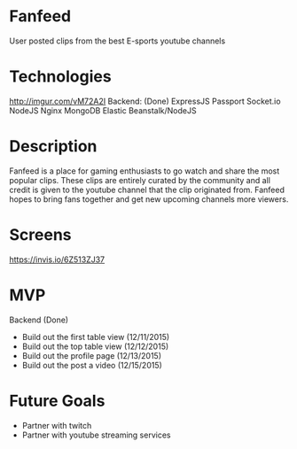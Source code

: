 # Fanfeed
User posted clips from the best E-sports youtube channels

# Technologies
http://imgur.com/vM72A2I
Backend: (Done)
ExpressJS
Passport
Socket.io
NodeJS
Nginx
MongoDB
Elastic Beanstalk/NodeJS

# Description
Fanfeed is a place for gaming enthusiasts to go watch and share the most popular clips. These clips are entirely curated by the community and all credit is given to the youtube channel that the clip originated from. Fanfeed hopes to bring fans together and get new upcoming channels more viewers.


# Screens
https://invis.io/6Z513ZJ37


# MVP
Backend (Done)
- Build out the first table view (12/11/2015)
- Build out the top table view (12/12/2015)
- Build out the profile page (12/13/2015)
- Build out the post a video (12/15/2015)


# Future Goals
- Partner with twitch
- Partner with youtube streaming services
